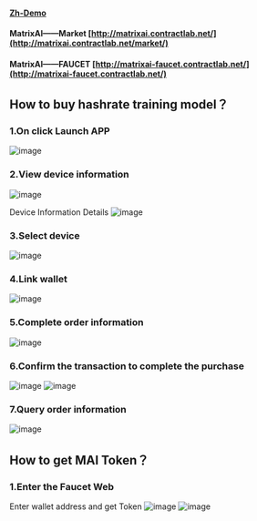 #### [Zh-Demo](Zh-Demo.md)
#### MatrixAI——Market [http://matrixai.contractlab.net/](http://matrixai.contractlab.net/market/)
#### MatrixAI——FAUCET [http://matrixai-faucet.contractlab.net/](http://matrixai-faucet.contractlab.net/)

## How to buy hashrate training model？

### 1.On click Launch APP
![image](https://github.com/contract-lab-collections/hackathon-2023-summer/assets/112739018/465e4bb4-9341-4249-bdbf-4653419cd40b)

### 2.View device information
![image](https://github.com/contract-lab-collections/hackathon-2023-summer/assets/112739018/00403eb0-0366-48eb-9e54-f59572d52916)

Device Information Details
![image](https://github.com/contract-lab-collections/hackathon-2023-summer/assets/112739018/6f9f1a9c-465a-47f7-84af-245ac2f968ef)

### 3.Select device
![image](https://github.com/contract-lab-collections/hackathon-2023-summer/assets/112739018/25f9fd20-c719-4110-b98e-603c95256638)

### 4.Link wallet
![image](https://github.com/contract-lab-collections/hackathon-2023-summer/assets/112739018/c32ddc85-fbc3-483d-a501-776824749f8c)

### 5.Complete order information
![image](https://github.com/contract-lab-collections/hackathon-2023-summer/assets/112739018/83636356-ddb2-4bff-acc4-a0fafeb441c7)

### 6.Confirm the transaction to complete the purchase
![image](https://github.com/contract-lab-collections/hackathon-2023-summer/assets/112739018/3eaa8909-e755-4950-9792-d784ef338cb7)
![image](https://github.com/contract-lab-collections/hackathon-2023-summer/assets/112739018/6fadbc52-cc15-4d9e-87b4-2af557eede57)

### 7.Query order information
![image](https://github.com/contract-lab-collections/hackathon-2023-summer/assets/112739018/ce4e28ef-b48d-4478-b034-3beef8b2f64f)

## How to get MAI Token？

### 1.Enter the Faucet Web 
Enter wallet address and get Token
![image](https://github.com/contract-lab-collections/hackathon-2023-summer/assets/112739018/8d78acf5-3025-4cdc-be90-d4e17c7df045)
![image](https://github.com/contract-lab-collections/hackathon-2023-summer/assets/112739018/a4bacf22-99ee-47a6-a82c-a55482f45288)

